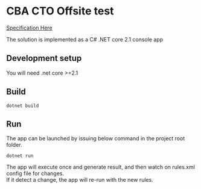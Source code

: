 CBA CTO Offsite test
=======


[Specification Here](spec.pdf)

The solution is implemented as a C# .NET core 2.1 console app

## Development setup
You will need .net core >=2.1


## Build

```
dotnet build
```

## Run
The app can be launched by issuing below command in the project root folder.  
```
dotnet run
```
The app will execute once and generate result, and then watch on rules.xml config file for changes.  
If it detect a change, the app will re-run with the new rules.  
